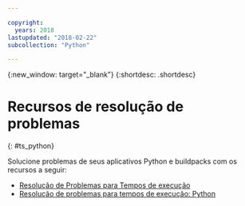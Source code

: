 ```yaml
---

copyright:
  years: 2018
lastupdated: "2018-02-22"
subcollection: "Python"

---
```


{:new_window: target="_blank"}
{:shortdesc: .shortdesc}

# Recursos de resolução de problemas
{: #ts_python}

Solucione problemas de seus aplicativos Python e buildpacks com os recursos a seguir:

* [Resolução de Problemas para Tempos de execução](docs/runtimes-common/ts_runtimes.html#runtimes)
* [Resolução de problemas para tempos de execução: Python](docs/runtimes-common/ts_runtimes.html#ts_python)
